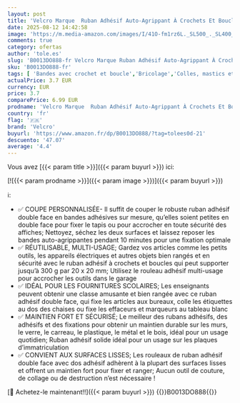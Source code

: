 ```yaml
---
layout: post
title: 'Velcro Marque  Ruban Adhésif Auto-Agrippant À Crochets Et Boucles  Qui Se Coupe À La Longueur Désirée & Parfait Pour La Décoration De Pièce  Maison  Bureau  Dans Le Garage  Blanc  20 Mm X 2 5 M'
date: 2025-08-12 14:42:58
image: 'https://m.media-amazon.com/images/I/41O-fm1rz6L._SL500_._SL400_.jpg'
comments: true
category: ofertas
author: 'tole.es'
slug: 'B0013DO888-fr Velcro Marque Ruban Adhésif Auto-Agrippant À Crochets Et...'
sku: 'B0013DO888-fr'
tags: [ 'Bandes avec crochet et boucle','Bricolage','Colles, mastics et adhésifs','Quincaillerie','Rubans adhésifs','velcro','🇫🇷', ]
actualPrice: 3.7 EUR
currency: EUR
price: 3.7
comparePrice: 6.99 EUR
prodname: 'Velcro Marque  Ruban Adhésif Auto-Agrippant À Crochets Et Boucles  Qui Se Coupe À La Longueur Désirée & Parfait Pour La Décoration De Pièce  Maison  Bureau  Dans Le Garage  Blanc  20 Mm X 2 5 M'
country: 'fr'
flag: '🇫🇷'
brand: 'Velcro'
buyurl: 'https://www.amazon.fr/dp/B0013DO888/?tag=tolees0d-21'
descuento: '47.07'
average: '4.4'
---
```


Vous avez [{{< param title >}}]({{< param buyurl >}}) ici:

[![{{< param prodname >}}]({{< param image >}})]({{< param buyurl >}})

ℹ️:

- ✅ COUPE PERSONNALISÉE- Il suffit de couper le robuste ruban adhésif double face en bandes adhésives sur mesure, qu’elles soient petites en double face pour fixer le tapis ou pour accrocher en toute sécurité des affiches; Nettoyez, séchez les deux surfaces et laissez reposer les bandes auto-agrippantes pendant 10 minutes pour une fixation optimale
- ✅ RÉUTILISABLE, MULTI-USAGE; Gardez vos articles comme les petits outils, les appareils électriques et autres objets bien rangés et en sécurité avec le ruban adhésif à crochets et boucles qui peut supporter jusqu’à 300 g par 20 x 20 mm; Utilisez le rouleau adhésif multi-usage pour accrocher les outils dans le garage
- ✅ IDÉAL POUR LES FOURNITURES SCOLAIRES; Les enseignants peuvent obtenir une classe amusante et bien rangée avec ce ruban adhésif double face, qui fixe les articles aux bureaux, colle les étiquettes au dos des chaises ou fixe les effaceurs et marqueurs au tableau blanc
- ✅ MAINTIEN FORT ET SÉCURISÉ; Le meilleur des rubans adhésifs, des adhésifs et des fixations pour obtenir un maintien durable sur les murs, le verre, le carreau, le plastique, le métal et le bois, idéal pour un usage quotidien; Ruban adhésif solide idéal pour un usage sur les plaques d’immatriculation
- ✅ CONVIENT AUX SURFACES LISSES; Les rouleaux de ruban adhésif double face avec dos adhésif adhèrent à la plupart des surfaces lisses et offrent un maintien fort pour fixer et ranger; Aucun outil de couture, de collage ou de destruction n’est nécessaire !

[🛒 Achetez-le maintenant!!]({{< param buyurl >}})
{{<world>}}B0013DO888{{</world>}}
